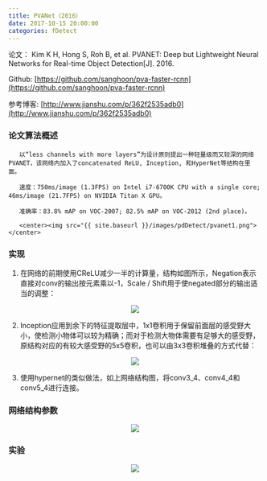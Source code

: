 ```yaml
---
title: PVANet（2016）
date: 2017-10-15 20:00:00
categories: fDetect
---
```


<script type="text/javascript" src="http://cdn.mathjax.org/mathjax/latest/MathJax.js?config=default"></script>

论文： Kim K H, Hong S, Roh B, et al. PVANET: Deep but Lightweight Neural Networks for Real-time Object Detection[J]. 2016.

Github: [https://github.com/sanghoon/pva-faster-rcnn](https://github.com/sanghoon/pva-faster-rcnn)

参考博客: [http://www.jianshu.com/p/362f2535adb0](http://www.jianshu.com/p/362f2535adb0)

### 论文算法概述

       以“less channels with more layers”为设计原则提出一种轻量级而又较深的网络PVANET，该网络内加入了concatenated ReLU, Inception, 和HyperNet等结构在里面。
	   
       速度：750ms/image (1.3FPS) on Intel i7-6700K CPU with a single core; 46ms/image (21.7FPS) on NVIDIA Titan X GPU。

       准确率：83.8% mAP on VOC-2007; 82.5% mAP on VOC-2012 (2nd place)。

	   <center><img src="{{ site.baseurl }}/images/pdDetect/pvanet1.png"></center>
	   
### 实现

   1. 在网络的前期使用CReLU减少一半的计算量，结构如图所示，Negation表示直接对conv的输出按元素乘以-1，Scale / Shift用于使negated部分的输出适当的调整：
   
   <center><img src="{{ site.baseurl }}/images/pdDetect/pvanet2.png"></center>
   
   2. Inception应用到余下的特征提取层中，1x1卷积用于保留前面层的感受野大小，使检测小物体可以较为精确；而对于检测大物体需要有足够大的感受野，原结构对应的有较大感受野的5x5卷积，也可以由3x3卷积堆叠的方式代替：
   
   <center><img src="{{ site.baseurl }}/images/pdDetect/pvanet3.png"></center>
   
   3. 使用hypernet的类似做法，如上网络结构图，将conv3_4、conv4_4和conv5_4进行连接。
   
### 网络结构参数

   <center><img src="{{ site.baseurl }}/images/pdDetect/pvanet4.png"></center>
   
### 实验

   <center><img src="{{ site.baseurl }}/images/pdDetect/pvanet5.png"></center>
